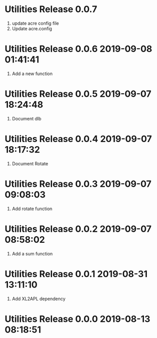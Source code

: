 # Utilities Release 0.0.7                    
1. update acre config file
2. Update acre.config

# Utilities Release 0.0.6 2019-09-08 01:41:41
1. Add a new function

# Utilities Release 0.0.5 2019-09-07 18:24:48
1. Document dlb

# Utilities Release 0.0.4 2019-09-07 18:17:32
1. Document Rotate

# Utilities Release 0.0.3 2019-09-07 09:08:03
1. Add rotate function

# Utilities Release 0.0.2 2019-09-07 08:58:02
1. Add a sum function

# Utilities Release 0.0.1 2019-08-31 13:11:10
1. Add XL2APL dependency

# Utilities Release 0.0.0 2019-08-13 08:18:51
